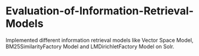 # Evaluation-of-Information-Retrieval-Models
Implemented different information retrieval models like Vector Space Model, BM25SimilarityFactory Model and LMDirichletFactory Model on Solr.

